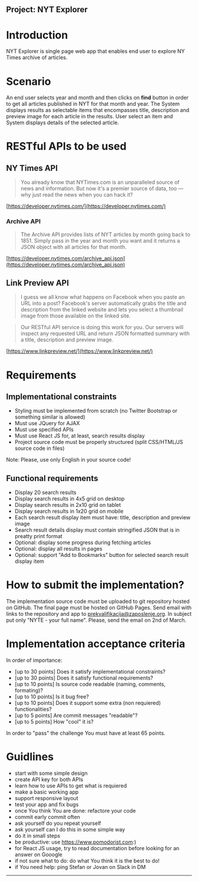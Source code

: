 Project: NYT Explorer
---

# Introduction

NYT Explorer is single page web app that enables end user to explore NY Times archive of articles. 

# Scenario

An end user selects year and month and then clicks on **find** button in order to get all articles published in NYT for that month and year. The System displays results as selectable items that encompasses title, description and preview image for each article in the results. User select an item and System displays details of the selected article.

# RESTful APIs to be used

## NY Times API

> You already know that NYTimes.com is an unparalleled source of news and information. But now it's a premier source of data, too — why just read the news when you can hack it?

[https://developer.nytimes.com/](https://developer.nytimes.com/)

### Archive API

> The Archive API provides lists of NYT articles by month going back to 1851. Simply pass in the year and month you want and it returns a JSON object with all articles for that month.

[https://developer.nytimes.com/archive_api.json](https://developer.nytimes.com/archive_api.json)
    
## Link Preview API

> I guess we all know what happens on Facebook when you paste an URL into a post? Facebook's server automatically grabs the title and description from the linked website and lets you select a thumbnail image from those available on the linked site.

> Our RESTful API service is doing this work for you. Our servers will inspect any requested URL and return JSON formatted summary with a title, description and preview image.

[https://www.linkpreview.net/](https://www.linkpreview.net/)

# Requirements

## Implementational constraints

- Styling must be implemented from scratch (no Twitter Bootstrap or something similar is allowed)
- Must use JQuery for AJAX
- Must use specified APIs
- Must use React JS for, at least, search results display
- Project source code must be properly structured (split CSS/HTML/JS source code in files)

Note: Please, use only English in your source code!

## Functional requirements

- Display 20 search results
- Display search results in 4x5 grid on desktop
- Display search results in 2x10 grid on tablet
- Display search results in 1x20 grid on mobile
- Each search result display item must have: title, description and preview image
- Search result details display must contain stringified JSON that is in preatty print format
- Optional: display some progress during fetching articles
- Optional: display all results in pages
- Optional: support "Add to Bookmarks" button for selected search result display item

# How to submit the implementation?

The implementation source code must be uploaded to git repository hosted on GitHub. The final page must be hosted on GitHub Pages. Send email with links to the repository and app to prekvalifikacija@zaposlenje.org. In subject put only "NYTE - your full name". Please, send the email on 2nd of March.

# Implementation acceptance criteria

In order of importance:

- [up to 30 points] Does it satisfy implementational constraints?
- [up to 30 points] Does it satisfy functional requirements?
- [up to 10 points] Is source code readable (naming, comments, formating)?
- [up to 10 points] Is it bug free?
- [up to 10 points] Does it support some extra (non requiered) functionalities?
- [up to 5 points] Are commit messages "readable"?
- [up to 5 points] How "cool" it is?

In order to "pass" the challenge You must have at least 65 points.

# Guidlines

- start with some simple design
- create API key for both APIs
- learn how to use APIs to get what is requiered
- make a basic working app
- support responsive layout
- test your app and fix bugs
- once You think You are done: refactore your code
- commit early commit often
- ask yourself do you repeat yourself
- ask yourself can I do this in some simple way
- do it in small steps
- be productive: use https://www.pomodorist.com:)
- for React JS usage, try to read documentation before looking for an answer on Gooogle
- if not sure what to do: do what You think it is the best to do!
- if You need help: ping Stefan or Jovan on Slack in DM

---
